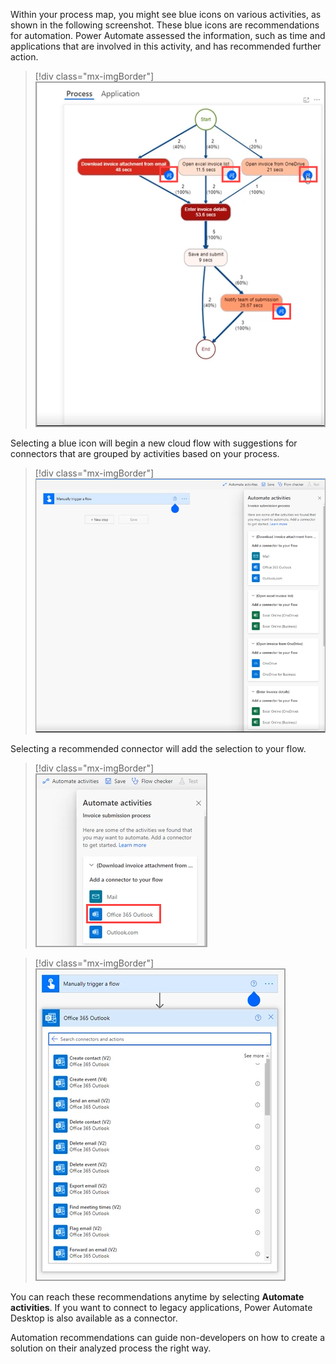 Within your process map, you might see blue icons on various activities, as shown in the following screenshot. These blue icons are recommendations for automation. Power Automate assessed the information, such as time and applications that are involved in this activity, and has recommended further action. 

> [!div class="mx-imgBorder"]
> [![Screenshot of the analytics for recommendations.](../media/6-process-map-auto.png)](../media/6-process-map-auto.png#lightbox)

Selecting a blue icon will begin a new cloud flow with suggestions for connectors that are grouped by activities based on your process.  

> [!div class="mx-imgBorder"]
> [![Screenshot of a new cloud flow selection.](../media/new-cloud-flow.png)](../media/new-cloud-flow.png#lightbox)

Selecting a recommended connector will add the selection to your flow. 

> [!div class="mx-imgBorder"]
> [![Screenshot of the Automate activities connector.](../media/choose-selection.png)](../media/choose-selection.png#lightbox)

> [!div class="mx-imgBorder"]
> [![Screenshot of a connector added to the recommendation.](../media/connector-added.png)](../media/connector-added.png#lightbox)

You can reach these recommendations anytime by selecting **Automate activities**. If you want to connect to legacy applications, Power Automate Desktop is also available as a connector.  

Automation recommendations can guide non-developers on how to create a solution on their analyzed process the right way. 


